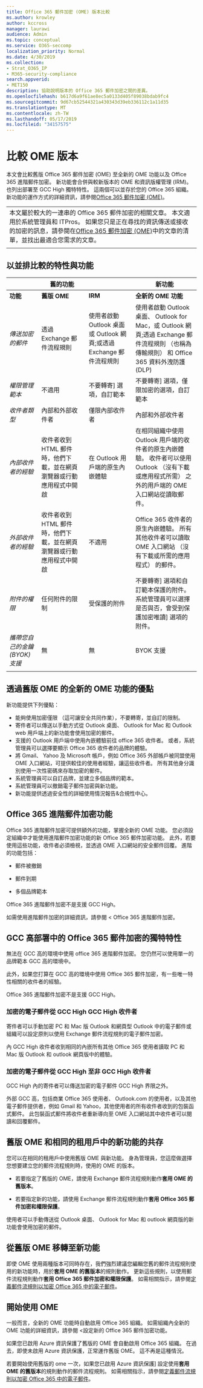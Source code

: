 ```yaml
---
title: Office 365 郵件加密 (OME) 版本比較
ms.author: krowley
author: kccross
manager: laurawi
audience: Admin
ms.topic: conceptual
ms.service: O365-seccomp
localization_priority: Normal
ms.date: 4/30/2019
ms.collection:
- Strat_O365_IP
- M365-security-compliance
search.appverid:
- MET150
description: 協助說明版本的 Office 365 郵件加密之間的差異。
ms.openlocfilehash: b617d6a9f61ae8ec5a0133d405f89038bdab9fc4
ms.sourcegitcommit: 9d67cb52544321a430343d39eb336112c1a11d35
ms.translationtype: MT
ms.contentlocale: zh-TW
ms.lasthandoff: 05/17/2019
ms.locfileid: "34157575"
---
```

# <a name="compare-versions-of-ome"></a>比較 OME 版本

本文會比較舊版 Office 365 郵件加密 (OME) 至全新的 OME 功能以及 Office 365 進階郵件加密。 新功能會合併與較新版本的 OME 和資訊版權管理 (IRM)。 也列出部署至 GCC High 獨特特性。 這兩個可以並存於您的 Office 365 組織。 新功能的運作方式的詳細資訊，請參閱[Office 365 郵件加密 (OME)](ome.md)。

||
|:-----|
|本文屬於較大的一連串的 Office 365 郵件加密的相關文章。 本文適用於系統管理員和 ITPros。 如果您只是正在尋找的資訊傳送或接收的加密的訊息，請參閱在[Office 365 郵件加密 (OME)](ome.md)中的文章的清單，並找出最適合您需求的文章。 |
||

## <a name="side-by-side-comparison-of-features-and-capabilities"></a>以並排比較的特性與功能

|                                   |舊的功能       |                   |新功能              |
|-----------------------------------|-------------------|-------------------|--------------------------|
|**功能**                     | **舊版 OME**    | **IRM**           | **全新的 OME 功能** |
|*傳送加密的郵件*        |透過 Exchange 郵件流程規則|使用者啟動 Outlook 桌面或 Outlook 網頁;或透過 Exchange 郵件流程規則|使用者啟動 Outlook 桌面、 Outlook for Mac，或 Outlook 網頁;透過 Exchange 郵件流程規則 （也稱為傳輸規則） 和 Office 365 資料外洩防護 (DLP)|
|*權限管理範本*       |   不適用      |不要轉寄] 選項，自訂範本|不要轉寄] 選項，僅限加密的選項，自訂範本|
|*收件者類型*                   |內部和外部收件者|僅限內部收件者         |內部和外部收件者|
|*內部收件者的經驗*|收件者收到 HTML 郵件時，他們下載，並在網頁瀏覽器或行動應用程式中開啟|在 Outlook 用戶端的原生內嵌體驗|在相同組織中使用 Outlook 用戶端的收件者的原生內嵌體驗。  收件者可以使用 Outlook （沒有下載或應用程式所需） 之外的用戶端的 OME 入口網站從讀取郵件。|
|*外部收件者的經驗*|收件者收到 HTML 郵件時，他們下載，並在網頁瀏覽器或行動應用程式中開啟|不適用|Office 365 收件者的原生內嵌體驗。 所有其他收件者可以讀取 OME 入口網站 （沒有下載或所需的應用程式） 的郵件。|
|*附件的權限*           |任何附件的限制|受保護的附件|不要轉寄] 選項和自訂範本保護的附件。 系統管理員可以選擇是否與否，會受到保護加密唯讀] 選項的附件。|
|*攜帶您自己的金鑰 (BYOK) 支援*|無                |無               |BYOK 支援          |
||

## <a name="advantages-of-the-new-ome-capabilities-over-legacy-ome"></a>透過舊版 OME 的全新的 OME 功能的優點

新功能提供下列優點：

- 能夠使用加密僅限 （這可讓安全共同作業），不要轉寄，並自訂的限制。
- 寄件者可以傳送以手動方式從 Outlook 桌面、 Outlook for Mac 和 Outlook web 用戶端上的新功能會使用加密的郵件。
- 支援的 Outlook 用戶端中使用內嵌體驗前往 office 365 收件者。 或者，系統管理員可以選擇要顯示 Office 365 收件者的品牌的體驗。
- 將 Gmail、 Yahoo 及 Microsoft 帳戶，例如 Office 365 外部帳戶被同盟使用 OME 入口網站，可提供較佳的使用者經驗，讓這些收件者。 所有其他身分識別使用一次性密碼來存取加密的郵件。
- 系統管理員可以自訂品牌，並建立多個品牌的範本。
- 系統管理員可以撤銷電子郵件加密與新功能。
- 新功能提供透過安全性的詳細使用情況報告&amp;合規性中心。

## <a name="office-365-advanced-message-encryption-capabilities"></a>Office 365 進階郵件加密功能

Office 365 進階郵件加密可提供額外的功能，掌握全新的 OME 功能。 您必須設定組織中才能使用進階郵件加密功能的新 Office 365 郵件加密功能。 此外，若要使用這些功能，收件者必須檢視，並透過 OME 入口網站的安全郵件回覆。 進階的功能包括：

- 郵件被撤銷

- 郵件到期

- 多個品牌範本

Office 365 進階郵件加密不是支援 GCC High。

如需使用進階郵件加密的詳細資訊，請參閱 < <b0>Office 365 進階郵件加密</b0>。

## <a name="unique-characteristics-of-office-365-message-encryption-in-a-gcc-high-deployment"></a>GCC 高部署中的 Office 365 郵件加密的獨特特性

無法在 GCC 高的環境中使用 office 365 進階郵件加密。 您仍然可以使用單一的品牌範本 GCC 高的環境中。

此外，如果您打算在 GCC 高的環境中使用 Office 365 郵件加密，有一些唯一特性相關的收件者的經驗。

Office 365 進階郵件加密不是支援 GCC High。

### <a name="encrypted-email-from-gcc-high-to-gcc-high-recipients"></a>加密的電子郵件從 GCC High GCC High 收件者

寄件者可以手動加密 PC 和 Mac 版 Outlook 和網頁型 Outlook 中的電子郵件或組織可以設定原則以使用 Exchange 郵件流程規則的電子郵件加密。

內 GCC High 收件者收到相同的內嵌所有其他 Office 365 使用者讀取 PC 和 Mac 版 Outlook 和 outlook 網頁版中的體驗。

### <a name="encrypted-email-from-gcc-high-to-non-gcc-high-recipients"></a>加密的電子郵件從 GCC High 至非 GCC High 收件者

GCC High 內的寄件者可以傳送加密的電子郵件 GCC High 界限之外。

外部 GCC 高，包括商業 Office 365 使用者、 Outlook.com 的使用者，以及其他電子郵件提供者，例如 Gmail 和 Yahoo，其他使用者的所有收件者收到的包裝函式郵件。 此包裝函式郵件將收件者重新導向至 OME 入口網站其中收件者可以閱讀和回覆郵件。

## <a name="coexistence-of-legacy-ome-and-the-new-capabilities-in-the-same-tenant"></a>舊版 OME 和相同的租用戶中的新功能的共存

您可以在相同的租用戶中使用舊版 OME 與新功能。 身為管理員，您這麼做選擇您想要建立您的郵件流程規則時，使用的 OME 的版本。

- 若要指定了舊版的 OME，請使用 Exchange 郵件流程規則動作**套用 OME 的舊版本**。

- 若要指定新的功能，請使用 Exchange 郵件流程規則動作**套用 Office 365 郵件加密和權限保護**。

使用者可以手動傳送從 Outlook 桌面、 Outlook for Mac 和 outlook 網頁版的新功能會使用加密的郵件。

## <a name="migrate-from-legacy-ome-to-the-new-capabilities"></a>從舊版 OME 移轉至新功能

即使 OME 使用兩種版本可同時存在，我們強烈建議您編輯您舊的郵件流程規則使用的新功能時，用於**套用 OME 的舊版本**的規則動作。 更新這些規則，以使用郵件流程規則動作**套用 Office 365 郵件加密和權限保護**。 如需相關指示，請參閱[定義郵件流規則以加密 Office 365 中的電子郵件](define-mail-flow-rules-to-encrypt-email.md)。

## <a name="get-started-with-ome"></a>開始使用 OME

一般而言，全新的 OME 功能時自動啟用 Office 365 組織。 如需組織內全新的 OME 功能的詳細資訊，請參閱 <<c0>設定新的 Office 365 郵件加密功能。

如果您已啟用 Azure 資訊保護了舊版的 OME 會自動啟用 Office 365 組織。 在過去，即使未啟用 Azure 資訊保護，正常運作舊版 OME。 這不再是這種情況。

若要開始使用舊版的 ome 一次，如果您已啟用 Azure 資訊保護] 設定使用**套用 OME 的舊版本**的規則動作的郵件流程規則。 如需相關指示，請參閱[定義郵件流規則以加密 Office 365 中的電子郵件](define-mail-flow-rules-to-encrypt-email.md)。